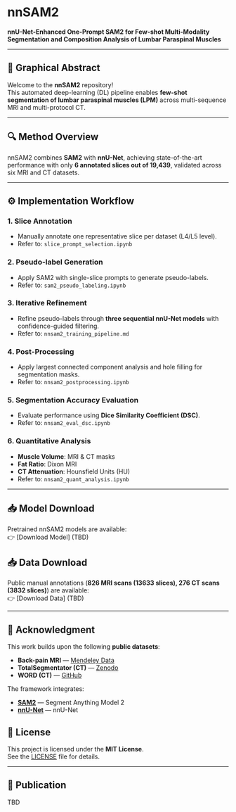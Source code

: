 # nnSAM2

**nnU-Net-Enhanced One-Prompt SAM2 for Few-shot Multi-Modality Segmentation and Composition Analysis of Lumbar Paraspinal Muscles**

---

## 📌 Graphical Abstract
Welcome to the **nnSAM2** repository!  
This automated deep-learning (DL) pipeline enables **few-shot segmentation of lumbar paraspinal muscles (LPM)** across multi-sequence MRI and multi-protocol CT.

---

## 🔍 Method Overview

nnSAM2 combines **SAM2** with **nnU-Net**, achieving state-of-the-art performance with only **6 annotated slices out of 19,439**, validated across six MRI and CT datasets.

---

## ⚙️ Implementation Workflow

### 1. Slice Annotation
- Manually annotate one representative slice per dataset (L4/L5 level).  
- Refer to: `slice_prompt_selection.ipynb`

### 2. Pseudo-label Generation
- Apply SAM2 with single-slice prompts to generate pseudo-labels.  
- Refer to: `sam2_pseudo_labeling.ipynb`

### 3. Iterative Refinement
- Refine pseudo-labels through **three sequential nnU-Net models** with confidence-guided filtering.  
- Refer to: `nnsam2_training_pipeline.md`

### 4. Post-Processing
- Apply largest connected component analysis and hole filling for segmentation masks.  
- Refer to: `nnsam2_postprocessing.ipynb`

### 5. Segmentation Accuracy Evaluation
- Evaluate performance using **Dice Similarity Coefficient (DSC)**.  
- Refer to: `nnsam2_eval_dsc.ipynb`

### 6. Quantitative Analysis
- **Muscle Volume**: MRI & CT masks  
- **Fat Ratio**: Dixon MRI  
- **CT Attenuation**: Hounsfield Units (HU)  
- Refer to: `nnsam2_quant_analysis.ipynb`

---

## 📥 Model Download
Pretrained nnSAM2 models are available:  
👉 [Download Model] (TBD)

## 📥 Data Download
Public manual annotations (**826 MRI scans (13633 slices), 276 CT scans (3832 slices)**) are available:  
👉 [Download Data] (TBD)

---

## 🙏 Acknowledgment
This work builds upon the following **public datasets**:

- **Back-pain MRI** — [Mendeley Data](https://data.mendeley.com/datasets/k57fr854j2/2)  
- **TotalSegmentator (CT)** — [Zenodo](https://zenodo.org/records/10047292)  
- **WORD (CT)** — [GitHub](https://github.com/HiLab-git/WORD)  

The framework integrates:  
- **[SAM2](https://github.com/facebookresearch/sam2)** — Segment Anything Model 2  
- **[nnU-Net](https://github.com/MIC-DKFZ/nnUNet)** — nnU-Net


## 📄 License
This project is licensed under the **MIT License**.  
See the [LICENSE](LICENSE) file for details.

---

## 📖 Publication
TBD
